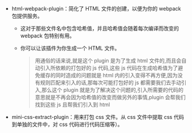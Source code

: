 - html-webpack-plugin：简化了 HTML 文件的创建，以便为你的 webpack 包提供服务。

  - 这对于那些文件名中包含哈希值，并且哈希值会随着每次编译而改变的 webpack 包特别有用。
  - 你可以让该插件为你生成一个 HTML 文件。
  
    > 用通俗的话来说,就是这个 plugin 是为了生成 html 文件的,而且会自动引入所依赖的打包好的 js 代码,这些 js 代码在生成哈希值为了避免缓存的同时造成的问题就是 html 内的引入变得不再方便,因为没有规则匹配来引入的话,那每次可能打包好的 js 都需要我们去手动引入,那么这个 plugin 就是为了解决这个问题的,引入所需要的代码的意思就是不再会因为哈希值的改变而做另外的事情,plugin 会帮我们找到这些 js 且帮我们引入到 html

- mini-css-extract-plugin：用来打包 css 文件。从 css 文件中提取 css 代码到单独的文件中，对 css 代码进行代码压缩等）。

